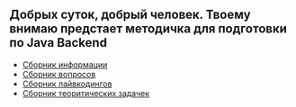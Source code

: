 ## Добрых суток, добрый человек. Твоему внимаю предстает методичка для подготовки по Java Backend

- [Сборник информации](_inforage/INFO_README.md)
- [Сборник вопросов](_qa/Theory/THEORY_README.md)
- [Сборник лайвкодингов](_qa/Livecoding/LIVECODING_README.md)
- [Сборник теоритических задачек](_qa/Theory_Tasks/THEORY_TASK_README.md)